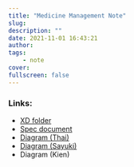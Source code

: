 ```yaml
---
title: "Medicine Management Note"
slug:
description: ""
date: 2021-11-01 16:43:21
author:
tags:
    - note
cover:
fullscreen: false
---
```


### Links:

* [XD folder](https://drive.google.com/drive/folders/1cjYAcVnaFxV3N6P0mw66lgLHWIudtptd "XD folder")
* [Spec document](https://docs.google.com/spreadsheets/d/1AfkVKg4b4eYQoIwvIE4fUJ5NW0fwe7dj/edit#gid=578592960 "Spec document")
* [Diagram (Thai)](https://drive.google.com/file/d/1fXdJtGPeHxPiVB5VPILKu8b60CqjwUTH/view?usp=sharing)
* [Diagram (Sayuki)](https://drive.google.com/file/d/15P36GMQkCRb8wi1X2YnrTiY2B2EcJweC/view?usp=sharing)
* Diagram (Kien)
